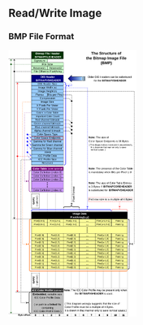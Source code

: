 ## Read/Write Image

### BMP File Format
<img src="./img/BMPfileFormat.png" width="50%" height="50%">